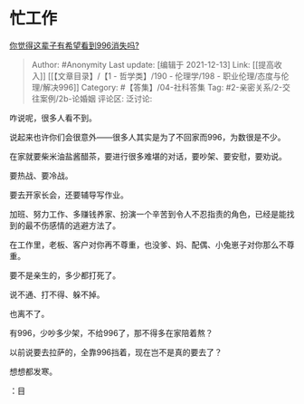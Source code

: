 # 忙工作
[你觉得这辈子有希望看到996消失吗?](https://www.zhihu.com/question/438516757/answer/2092956311)

> Author: #Anonymity
> Last update: [编辑于 2021-12-13]
> Link: [[提高收入]] [[【文章目录】/【1 - 哲学类】/190 - 伦理学/198 - 职业伦理/态度与伦理/解决996]]
> Category: #【答集】/04-社科答集
> Tag: #2-亲密关系/2-交往案例/2b-论婚姻 
> 评论区:
> 泛讨论:

咋说呢，很多人看不到。

说起来也许你们会很意外——很多人其实是为了不回家而996，为数很是不少。

在家就要柴米油盐酱醋茶，要进行很多难堪的对话，要吵架、要安慰，要劝说。

要热战、要冷战。

要去开家长会，还要辅导写作业。

加班、努力工作、多赚钱养家、扮演一个辛苦到令人不忍指责的角色，已经是能找到的最不伤感情的逃避方法了。

在工作里，老板、客户对你再不尊重，也没爹、妈、配偶、小兔崽子对你那么不尊重。

要不是亲生的，多少都打死了。

说不通、打不得、躲不掉。

也离不了。

有996，少吵多少架，不给996了，那不得多在家陪着熬？

以前说要去拉萨的，全靠996挡着，现在岂不是真的要去了？

想想都发寒。

：目

